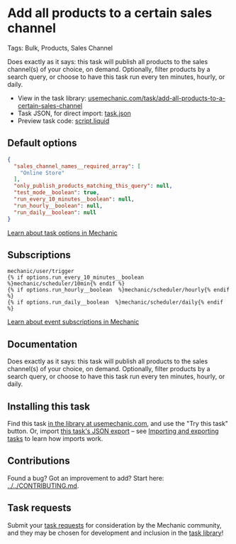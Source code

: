 # Add all products to a certain sales channel

Tags: Bulk, Products, Sales Channel

Does exactly as it says: this task will publish all products to the sales channel(s) of your choice, on demand. Optionally, filter products by a search query, or choose to have this task run every ten minutes, hourly, or daily.

* View in the task library: [usemechanic.com/task/add-all-products-to-a-certain-sales-channel](https://usemechanic.com/task/add-all-products-to-a-certain-sales-channel)
* Task JSON, for direct import: [task.json](../../tasks/add-all-products-to-a-certain-sales-channel.json)
* Preview task code: [script.liquid](./script.liquid)

## Default options

```json
{
  "sales_channel_names__required_array": [
    "Online Store"
  ],
  "only_publish_products_matching_this_query": null,
  "test_mode__boolean": true,
  "run_every_10_minutes__boolean": null,
  "run_hourly__boolean": null,
  "run_daily__boolean": null
}
```

[Learn about task options in Mechanic](https://docs.usemechanic.com/article/471-task-options)

## Subscriptions

```liquid
mechanic/user/trigger
{% if options.run_every_10_minutes__boolean  %}mechanic/scheduler/10min{% endif %}
{% if options.run_hourly__boolean  %}mechanic/scheduler/hourly{% endif %}
{% if options.run_daily__boolean  %}mechanic/scheduler/daily{% endif %}
```

[Learn about event subscriptions in Mechanic](https://docs.usemechanic.com/article/408-subscriptions)

## Documentation

Does exactly as it says: this task will publish all products to the sales channel(s) of your choice, on demand. Optionally, filter products by a search query, or choose to have this task run every ten minutes, hourly, or daily.

## Installing this task

Find this task [in the library at usemechanic.com](https://usemechanic.com/task/add-all-products-to-a-certain-sales-channel), and use the "Try this task" button. Or, import [this task's JSON export](../../tasks/add-all-products-to-a-certain-sales-channel.json) – see [Importing and exporting tasks](https://docs.usemechanic.com/article/505-importing-and-exporting-tasks) to learn how imports work.

## Contributions

Found a bug? Got an improvement to add? Start here: [../../CONTRIBUTING.md](../../CONTRIBUTING.md).

## Task requests

Submit your [task requests](https://mechanic.canny.io/task-requests) for consideration by the Mechanic community, and they may be chosen for development and inclusion in the [task library](https://tasks.mechanic.dev/)!
